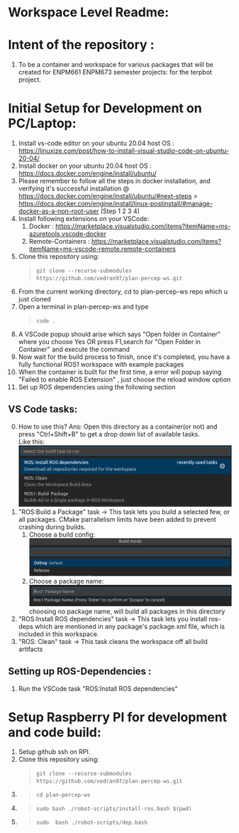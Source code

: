 # Workspace Level Readme:

# Intent of the repository : 

1. To be a container and workspace for various packages that will be created for ENPM661 ENPM673 semester projects: for the terpbot project.

# Initial Setup for Development on PC/Laptop:

1. Install vs-code editor on your ubuntu 20.04 host OS : https://linuxize.com/post/how-to-install-visual-studio-code-on-ubuntu-20-04/
2. Install docker on your ubuntu 20.04 host OS : https://docs.docker.com/engine/install/ubuntu/
3. Please remember to follow all the steps in docker installation, and verifying it's successful installation @ https://docs.docker.com/engine/install/ubuntu/#next-steps > https://docs.docker.com/engine/install/linux-postinstall/#manage-docker-as-a-non-root-user (Step 1 2 3 4)
4. Install following extensions on your VSCode: 
    1. Docker : https://marketplace.visualstudio.com/items?itemName=ms-azuretools.vscode-docker
    2. Remote-Containers :  https://marketplace.visualstudio.com/items?itemName=ms-vscode-remote.remote-containers
5. Clone this repository using:
    > ``` git clone --recurse-submodules https://github.com/vedran97/plan-percep-ws.git ```
6. From the current working directory, cd to plan-percep-ws repo which u just cloned
7. Open a terminal in plan-percep-ws and type 
    > ``` code . ```
8. A VSCode popup should arise which says "Open folder in Container" where you choose Yes OR press F1,search for "Open Folder in Container" and execute the command
9. Now wait for the build process to finish, once it's completed, you have a fully functional ROS1 workspace with example packages
11. When the container is built for the first time, a error will popup saying "Failed to enable ROS Extension" , just choose the reload window option
10. Set up ROS dependencies using the following section

## VS Code tasks:

0. How to use this? Ans: Open this directory as a container(or not) and press "Ctrl+Shift+B" to get a drop down list of available tasks.<br>Like this: <br> ![Tasks](./assets/tasks.png)
1. "ROS:Build a Package" task -> This task lets you build a selected few, or all packages. CMake parrallelism limits have been added to prevent crashing during builds.
    1. Choose a build config:<br>![Build-Config](./assets/buildmode.png)
    2. Choose a package name:<br>![Package-Name](./assets/pkgname.png)
<br>choosing no package name, will build all packages in this directory
2. "ROS:Install ROS dependencies" task -> This task lets you install ros-deps which are mentioned in any package's package.xml file, which is included in this workspace.
3. "ROS: Clean" task -> This task cleans the workspace off all build artifacts

## Setting up ROS-Dependencies :

1. Run the VSCode task "ROS:Install ROS dependencies"

# Setup Raspberry PI for development and code build:

1. Setup github ssh on RPI.
2. Clone this repository using:
    > ``` git clone --recurse-submodules https://github.com/vedran97/plan-percep-ws.git ```
3. > ```cd plan-percep-ws```
4. > ```sudo bash ./robot-scripts/install-ros.bash $(pwd) ```
5. > ```sudo  bash ./robot-scripts/dep.bash  ```

